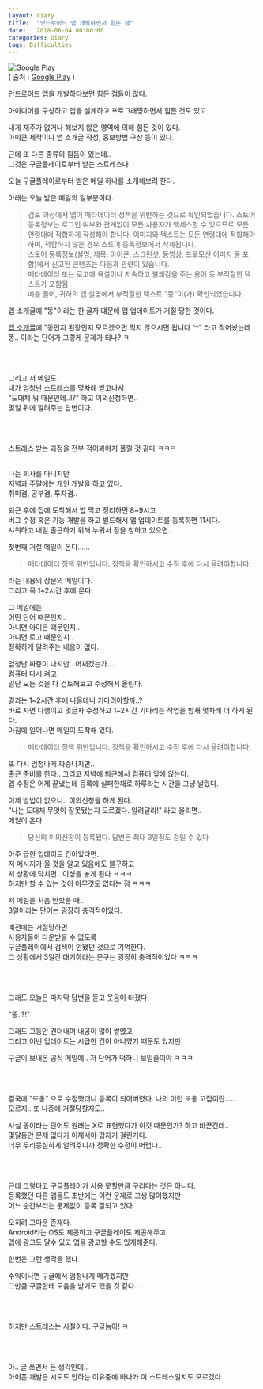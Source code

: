 ```yaml
---
layout: diary
title:  "안드로이드 앱 개발하면서 힘든 점"
date:   2018-06-04 00:00:00
categories: Diary
tags: Difficulties
---
```


![Google Play](https://www.gstatic.com/android/market_images/web/play_prism_hlock_2x.png)  
( 출처 : [Google Play](https://play.google.com/store/apps) )  

안드로이드 앱을 개발하다보면 힘든 점들이 많다.  

아이디어를 구상하고 앱을 설계하고 프로그래밍하면서 힘든 것도 있고  

내게 재주가 없거나 해보지 않은 영역에 의해 힘든 것이 있다.  
아이콘 제작이나 앱 소개글 작성, 홍보방법 구상 등이 있다.  

근데 또 다른 종류의 힘듬이 있는데..  
그것은 구글플레이로부터 받는 스트레스다.  

오늘 구글플레이로부터 받은 메일 하나를 소개해보려 한다.  

<!--more-->


아래는 오늘 받은 메일의 일부분이다.  

> 검토 과정에서 앱이 메타데이터 정책을 위반하는 것으로 확인되었습니다. 스토어 등록정보는 로그인 여부와 관계없이 모든 사용자가 액세스할 수 있으므로 모든 연령대에 적합하게 작성해야 합니다. 이미지와 텍스트는 모든 연령대에 적합해야 하며, 적합하지 않은 경우 스토어 등록정보에서 삭제됩니다.  
> 스토어 등록정보(설명, 제목, 아이콘, 스크린샷, 동영상, 프로모션 이미지 등 포함)에서 신고된 콘텐츠는 다음과 관련이 있습니다.  
> 메타데이터 또는 로고에 욕설이나 저속하고 불쾌감을 주는 용어 등 부적절한 텍스트가 포함됨  
> 예를 들어, 귀하의 앱 설명에서 부적절한 텍스트 "똥"이(가) 확인되었습니다.   

앱 소개글에 "똥"이라는 한 글자 떄문에 앱 업데이트가 거절 당한 것이다.  

[앱 소개글](https://play.google.com/store/apps/details?id=com.dveamer.goso)에 "똥인지 된장인지 모르겠으면 먹지 않으시면 됩니다 ^^" 라고 적어놨는데  
똥.. 이라는 단어가 그렇게 문제가 되나? ㅋ  

<br><br>

그리고 저 메일도  
내가 엄청난 스트레스를 몇차례 받고나서  
"도대체 뭐 때문인데..!?" 하고 이의신청하면..  
몇일 뒤에 알려주는 답변이다..  

<br><br>

스트레스 받는 과정을 전부 적어봐야지 풀릴 것 같다 ㅋㅋㅋ  
<br>

나는 회사를 다니지만  
저녁과 주말에는 개인 개발을 하고 있다.  
취미겸, 공부겸, 투자겸.. 

퇴근 후에 집에 도착해서 밥 먹고 정리하면 8~9시고  
버그 수정 혹은 기능 개발을 하고 빌드해서 앱 업데이트를 등록하면 11시다.  
샤워하고 내일 출근하기 위해 누워서 잠을 청하고 있으면..  

첫번째 거절 메일이 온다......  
> 메타데이터 정책 위반입니다. 정책을 확인하시고 수정 후에 다시 올려야합니다.  

라는 내용의 장문의 메일이다.  
그리고 꼭 1~2시간 후에 온다.  

그 메일에는  
어떤 단어 때문인지..  
아니면 아이콘 떄문인지..  
아니면 로고 때문인지..  
정확하게 알려주는 내용이 없다.  

엄청난 짜증이 나지만.. 어쩌겠는가....  
컴퓨터 다시 켜고  
일단 모든 것을 다 검토해보고 수정해서 올린다.  

결과는 1~2시간 후에 나올테니 기다려야할까..?  
바로 자면 다행이고 몇글자 수정하고 1~2시간 기다리는 작업을 밤새 몇차례 더 하게 된다.  
아침에 일어나면 메일이 도착해 있다.  
> 메타데이터 정책 위반입니다. 정책을 확인하시고 수정 후에 다시 올려야합니다.  

또 다시 엄청나게 짜증나지만..  
출근 준비를 한다.. 그리고 저녁에 퇴근해서 컴퓨터 앞에 앉는다.  
앱 수정은 어제 끝냈는데 등록에 실패한채로 하루라는 시간을 그냥 날렸다.  

이제 방법이 없으니.. 이의신청을 하게 된다.  
"나는 도대체 무엇이 잘못됐는지 모르겠다. 알려달라!" 라고 올리면..  
메일이 온다.  
> 당신의 이의신청이 등록됐다. 답변은 최대 3일정도 걸릴 수 있다  


아주 급한 업데이트 건이었다면..  
저 메시지가 올 것을 알고 있음에도 불구하고  
저 상황에 닥치면.. 이성을 놓게 된다 ㅋㅋㅋ  
하지만 할 수 있는 것이 아무것도 없다는 점 ㅋㅋㅋ  

저 메일을 처음 받았을 때..  
3일이라는 단어는 굉장히 충격적이었다.  

예전에는 거절당하면  
사용자들이 다운받을 수 없도록  
구글플레이에서 검색이 안됐던 것으로 기억한다.  
그 상황에서 3일간 대기하라는 문구는 굉장히 충격적이었다 ㅋㅋㅋ  

<br><br>


그래도 오늘은 마지막 답변을 듣고 웃음이 터졌다.  

"똥..?!"  

그래도 그동안 견뎌내며 내공이 많이 쌓였고  
그리고 이번 업데이트는 시급한 건이 아니였기 때문도 있지만  

구글이 보내온 공식 메일에.. 저 단어가 떡하니 보일줄이야 ㅋㅋㅋ  


<br><br>

결국에 "또옹" 으로 수정했더니 등록이 되어버렸다. 나의 이런 또옹 고집이란.....  
모르지.. 또 나중에 거절당할지도..  

사실 똥이라는 단어도 원래는 X로 표현했다가 이것 때문인가? 하고 바꾼건데..  
몇달동안 문제 없다가 이제서야 갑자기 걸린거다.  
너무 두리뭉실하게 알려주니까 정확한 수정이 어렵다..  


<br><br>


근데 그렇다고 구글플레이가 사용 못할만큼 구리다는 것은 아니다.  
등록했던 다른 앱들도 초반에는 이런 문제로 고생 많이했지만  
어느 순간부터는 문제없이 등록 잘되고 있다.  

오히려 고마운 존재다.  
Android라는 OS도 제공하고 구글플레이도 제공해주고  
앱에 광고도 달수 있고 앱을 광고할 수도 있게해준다.  


한번은 그런 생각을 했다.  

수익이나면 구글에서 엄청나게 떼가겠지만  
그만큼 구글한테 도움을 받기도 했을 것 같다...  


<br><br>

하지만 스트레스는 사절이다. 구글놈아! ㅋ  

<br><br>

아.. 글 쓰면서 든 생각인데..  
아이폰 개발은 시도도 안하는 이유중에 하나가 이 스트레스일지도 모르겠다.  
